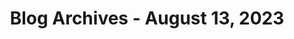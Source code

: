 ---
layout: category
title: "Blog Archives - August 13, 2023" 
category: "year-2023"
lang: en
permalink: '/category/2023/08/13/'
pagination:
    enabled: true
    category: ["year-2023", "month-08", "day-13"]
    permalink: /page/:num/
    locale: en
---